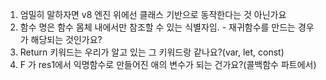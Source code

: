 1. 엄밀히 말하자면 v8 엔진 위에선 클래스 기반으로 동작한다는 것 아닌가요
2. 함수 명은 함수 몸체 내에서만 참조할 수 있는 식별자임. - 재귀함수를 만드는 경우가 해당되는 것인가요?
3. Return 키워드는 우리가 알고 있는 그 키워드랑 같나요?(var, let, const)
4. F 가 res1에서 익명함수로 만들어진 애의 변수가 되는 건가요?(콜백함수 파트에서)